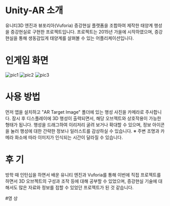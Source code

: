 # Unity-AR 소개
유니티3D 엔진과 뷰포리아(Vuforia) 증강현실 플랫폼을 조합하여 제작한 태양계 행성을 증강현실로 구현한 프로젝트입니다.
프로젝트는 2015년 가을에 시작하였으며, 증강현실을 통해 생동감있게 태양계를 살펴볼 수 있는 어플리케이션입니다. 


# 인게임 화면
![pic1](https://user-images.githubusercontent.com/55690757/84865835-d8bb2780-b0b3-11ea-94af-7c99dfaf5492.png)
![pic2](https://user-images.githubusercontent.com/55690757/84865839-d953be00-b0b3-11ea-9187-ea3a23e5ec50.png)
![pic3](https://user-images.githubusercontent.com/55690757/84865845-da84eb00-b0b3-11ea-9f51-0175aff76689.png)


# 사용 방법
먼저 앱을 설치하고 "AR Target Image" 폴더에 있는 행성 사진을 카메라로 주사합니다.
잠시 후 디스플레이에 3D 행성이 출력되면서, 해당 오브젝트와 상호작용이 가능한 형태가 됩니다. 
행성을 드래그하여 이리저리 굴려 보거나 확대할 수 있으며, 정보 아이콘을 눌러 행성에 대한 간략한 정보나 일러스트를 감상하실 수 있습니다.
※ 주변 조명과 카메라 화소에 따라 이미지가 인식되는 시간이 달라질 수 있습니다. 


# 후 기
방학 때 인턴십을 하면서 배운 유니티 엔진과 Vuforia를 통해 이번에 직접 프로젝트를 하면서 3D 오브젝트의 구성과 조작 등에 대해 공부할 수 있었으며,
증강현실 기술에 대해서도 많은 자료와 정보를 접할 수 있었던 프로젝트가 된 것 같습니다. 

#영 상

